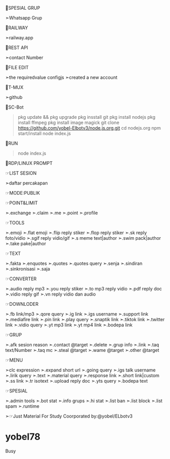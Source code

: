 🔗SPESIAL GRUP

➣Whatsapp Grup

🔗RAILWAY

➣railway.app

🔗REST API

➣contact Number

🔗FILE EDIT

➣the requiredvalue
 configjs
➣created a new account

🔗T-MUX

➣github

🔗SC-Bot

>pkg update && pkg upgrade
>pkg insstall git
>pkg install nodejs
>pkg install ffmpeg
>pkg install image magick
>git clone
 https://github.com/yobel-Elbotv3/node.js.org.git
>cd nodejs.org
>npm start/install
>node index.js

🔗RUN

>node index.js

🔗RDP/LINUX PROMPT

☞LIST SESION

➣daftar percakapan

☞MODE:PUBLIK

☞POINT&LIMIT

➣.exchange
➣.claim
➣.me
➣.point
➣.profile

☞TOOLS

➣.emoji
➣.flat emoji
➣.flip reply stiker
➣.flop reply stiker
➣.sk reply foto/vidio
➣.sgif reply vidio/gif
➣.s meme text|author
➣.swim pack|author
➣.take pake|author

☞TEXT

➣.fakta
➣.enquotes
➣.quotes
➣.quotes query
➣.senja
➣.sindiran
➣.sinkronisasi
➣.saja

☞CONVERTER

➣.audio reply mp3
➣.you reply stiker
➣.to mp3 reply vidio
➣.pdf reply doc
➣.vidio reply gif
➣.vn reply vidio dan audio

☞DOWNLODER

➣.fb link/mp3
➣.qore query
➣.ig link
➣.igs username
➣.support link
➣.mediafire link
➣.pin link
➣.play query
➣.snaptik link
➣.tiktok link
➣.twitter link
➣.vidio query
➣.yt mp3 link
➣.yt mp4 link
➣.bodepa link

☞GRUP

➣.afk sesion reason
➣.contact @target
➣.delete
➣.grup info
➣.link
➣.taq text/Number
➣.taq mc
➣.steal @target
➣.wame @target
➣.other @target

☞MENU

➣clc expression
➣.expand short url
➣.going query
➣.igs talk username
➣.lirik query
➣.text
➣.material query
➣.response link
➣.short link|custom
➣.ss link
➣.tr isotext
➣.upload reply doc
➣.yts query
➣.bodepa text

☞SPESIAL

➣.admin tools
➣.bot stat
➣.info grups
➣.hi stat
➣.list ban
➣.list block
➣.list spam
➣.runtime

➣☞Just Material For Study
Coorporated by:@yobel/ELbotv3

# yobel78
Busy
